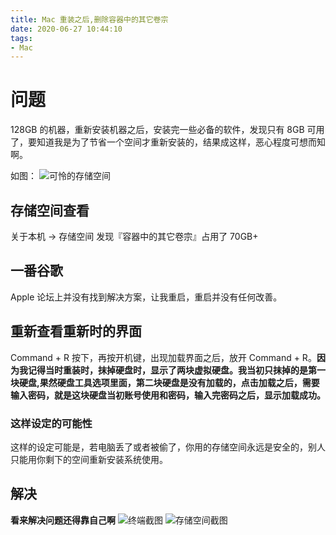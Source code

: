 ```yaml
---
title: Mac 重装之后,删除容器中的其它卷宗
date: 2020-06-27 10:44:10
tags:
- Mac
---
```

# 问题
128GB 的机器，重新安装机器之后，安装完一些必备的软件，发现只有 8GB 可用了，要知道我是为了节省一个空间才重新安装的，结果成这样，恶心程度可想而知啊。

如图：
![可怜的存储空间](https://img-blog.csdnimg.cn/20200627093013328.png)
## 存储空间查看
关于本机 -> 存储空间
发现『容器中的其它卷宗』占用了 70GB+

##  一番谷歌
Apple 论坛上并没有找到解决方案，让我重启，重启并没有任何改善。
<!--more-->

## 重新查看重新时的界面
Command + R 按下，再按开机键，出现加载界面之后，放开 Command + R。**因为我记得当时重装时，抹掉硬盘时，显示了两块虚拟硬盘。我当初只抹掉的是第一块硬盘,果然硬盘工具选项里面，第二块硬盘是没有加载的，点击加载之后，需要输入密码，就是这块硬盘当初账号使用和密码，输入完密码之后，显示加载成功。**

### 这样设定的可能性
这样的设定可能是，若电脑丢了或者被偷了，你用的存储空间永远是安全的，别人只能用你剩下的空间重新安装系统使用。

## 解决
**看来解决问题还得靠自己啊**
![终端截图](https://img-blog.csdnimg.cn/20200627093902680.png?x-oss-process=image/watermark,type_ZmFuZ3poZW5naGVpdGk,shadow_10,text_aHR0cHM6Ly9ibG9nLmNzZG4ubmV0L2w3bDFsMGw=,size_16,color_FFFFFF,t_70)
![存储空间截图](https://img-blog.csdnimg.cn/2020062709392528.png?x-oss-process=image/watermark,type_ZmFuZ3poZW5naGVpdGk,shadow_10,text_aHR0cHM6Ly9ibG9nLmNzZG4ubmV0L2w3bDFsMGw=,size_16,color_FFFFFF,t_70)
